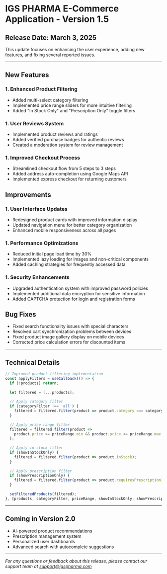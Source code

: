 # IGS PHARMA E-Commerce Application - Version 1.5

## Release Date: March 3, 2025

This update focuses on enhancing the user experience, adding new features, and fixing several reported issues.

---

## New Features

### 1. Enhanced Product Filtering

- Added multi-select category filtering
- Implemented price range sliders for more intuitive filtering
- Added "In Stock Only" and "Prescription Only" toggle filters

### 1. User Reviews System

- Implemented product reviews and ratings
- Added verified purchase badges for authentic reviews
- Created a moderation system for review management

### 1. Improved Checkout Process

- Streamlined checkout flow from 5 steps to 3 steps
- Added address auto-completion using Google Maps API
- Implemented express checkout for returning customers

## Improvements

### 1. User Interface Updates

- Redesigned product cards with improved information display
- Updated navigation menu for better category organization
- Enhanced mobile responsiveness across all pages

### 1. Performance Optimizations

- Reduced initial page load time by 30%
- Implemented lazy loading for images and non-critical components
- Added caching strategies for frequently accessed data

### 1. Security Enhancements

- Upgraded authentication system with improved password policies
- Implemented additional data encryption for sensitive information
- Added CAPTCHA protection for login and registration forms

## Bug Fixes

- Fixed search functionality issues with special characters
- Resolved cart synchronization problems between devices
- Fixed product image gallery display on mobile devices
- Corrected price calculation errors for discounted items

---

## Technical Details

```javascript
// Improved product filtering implementation
const applyFilters = useCallback(() => {
  if (!products) return;
  
  let filtered = [...products];
  
  // Apply category filter
  if (categoryFilter !== 'all') {
    filtered = filtered.filter(product => product.category === categoryFilter);
  }
  
  // Apply price range filter
  filtered = filtered.filter(product => 
    product.price >= priceRange.min && product.price <= priceRange.max
  );
  
  // Apply in-stock filter
  if (showInStockOnly) {
    filtered = filtered.filter(product => product.inStock);
  }
  
  // Apply prescription filter
  if (showPrescriptionOnly) {
    filtered = filtered.filter(product => product.requiresPrescription);
  }
  
  setFilteredProducts(filtered);
}, [products, categoryFilter, priceRange, showInStockOnly, showPrescriptionOnly]);
```

---

## Coming in Version 2.0

- AI-powered product recommendations
- Prescription management system
- Personalized user dashboards
- Advanced search with autocomplete suggestions

---

*For any questions or feedback about this release, please contact our support team at <support@igspharma.com>*
